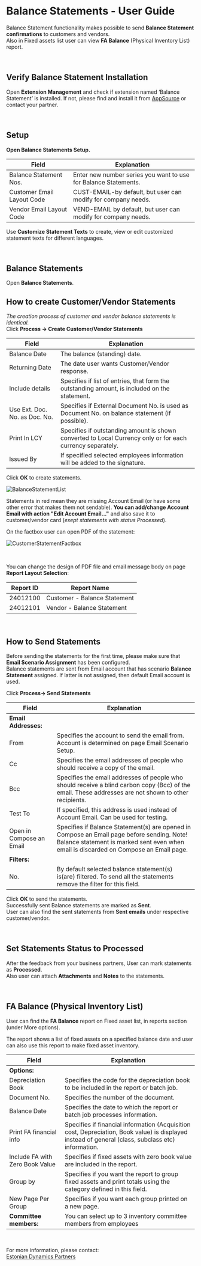---
---
# Balance Statements - User Guide

Balance Statement functionality makes possible to send **Balance Statement confirmations** to customers and vendors.  
Also in Fixed assets list user can view **FA Balance** (Physical Inventory List) report.  

<br>

## Verify Balance Statement Installation
Open **Extension Management** and check if extension named ‘Balance Statement’ is installed. If not, please find and install it from <a href="https://appsource.microsoft.com/en-us/product/dynamics-365-business-central/PUBID.estonian_dynamics_partners%7CAID.balance-statements%7CPAPPID.2c6e9797-3574-4828-b075-ef340322f94c" target="_blank">AppSource</a> or contact your partner.

<br>


## Setup
**Open Balance Statements Setup.**

|**Field**|**Explanation**|
|-|-|
|Balance Statement Nos.|Enter new number series you want to use for Balance Statements.|
|Customer Email Layout Code|CUST-EMAIL-by default, but user can modify for company needs.|
|Vendor Email Layout Code|VEND-EMAIL by default, but user can modify for company needs.|
  
Use **Customize Statement Texts** to create, view or edit customized statement texts for different languages.  
  
<br>

## Balance Statements 
Open **Balance Statements**.

## How to create Customer/Vendor Statements

_The creation process of customer and vendor balance statements is identical._  
Click **Process -> Create Customer/Vendor Statements**

|**Field**|**Explanation**|
|-|-|
|Balance Date|The balance (standing) date.|
|Returning Date|The date user wants Customer/Vendor response.|
|Include details|Specifies if list of entries, that form the outstanding amount, is included on the statement.|
|Use Ext. Doc. No. as Doc. No.|Specifies if External Document No. is used as Document No. on balance statement (if possible).|
|Print In LCY|Specifies if outstanding amount is shown converted to Local Currency only or for each currency separately.|
|Issued By|If specified selected employees information will be added to the signature.|
 
Click **OK** to create statements.

![BalanceStatementList](BalanceStatementList.png)

Statements in red mean they are missing Account Email (or have some other error that makes them not sendable).
**You can add/change Account Email with action "Edit Account Email..."** and also save it to customer/vendor card (_exept statements with status Processed_).  

On the factbox user can open PDF of the statement:

![CustomerStatementFactbox](CustomerStatementFactbox.png)

<br>

You can change the design of PDF file and email message body on page **Report Layout Selection**:

|**Report ID**|**Report Name**|
|-|-|
|24012100|Customer - Balance Statement|
|24012101|Vendor - Balance Statement|

<br>

## How to Send Statements
Before sending the statements for the first time, please make sure that **Email Scenario Assignment** has been configured.  
Balance statements are sent from Email account that has scenario **Balance Statement** assigned. If latter is not assigned, then default Email account is used.  

Click **Process-> Send Statements**

|**Field**|**Explanation**|
|-|-|
|**Email Addresses:**||
|From|Specifies the account to send the email from. Account is determined on page Email Scenario Setup.|
|Cc|Specifies the email addresses of people who should receive a copy of the email.|
|Bcc|Specifies the email addresses of people who should receive a blind carbon copy (Bcc) of the email. These addresses are not shown to other recipients.|
|Test To|If specified, this address is used instead of Account Email. Can be used for testing.|
|Open in Compose an Email|Specifies if Balance Statement(s) are opened in Compose an Email page before sending. Note! Balance statement is marked sent even when email is discarded on Compose an Email page.|
|**Filters:**||
|No.|By default selected balance statement(s) is(are) filtered. To send all the statements remove the filter for this field.|

Click **OK** to send the statements.  
Successfully sent Balance statements are marked as **Sent**.  
User can also find the sent statements from **Sent emails** under respective customer/vendor.  

<br>

## Set Statements Status to Processed
After the feedback from your business partners, User can mark statements as **Processed**.  
Also user can attach **Attachments** and **Notes** to the statements.  

<br>

## FA Balance (Physical Inventory List)
User can find the **FA Balance** report on Fixed asset list, in reports section (under More options).  

The report shows a list of fixed assets on a specified balance date and user can also use this report to make fixed asset inventory.  

|**Field**|**Explanation**|
|-|-|
|**Options:**||
|Depreciation Book|Specifies the code for the depreciation book to be included in the report or batch job.|
|Document No.|Specifies the number of the document.|
|Balance Date|Specifies the date to which the report or batch job processes information.|
|Print FA financial info|Specifies if financial information (Acquisition cost, Depreciation, Book value) is displayed instead of general (class, subclass etc) information.|
|Include FA with Zero Book Value|Specifies if fixed assets with zero book value are included in the report.|
|Group by|Specifies if you want the report to group fixed assets and print totals using the category defined in this field.|
|New Page Per Group|Specifies if you want each group printed on a new page.|
|**Committee members:**|You can select up to 3 inventory committee members from employees|
  
<br>


For more information, please contact:  
<a href="https://dynamicspartnersee.github.io/docs/en-us/contacts" target="_blank">Estonian Dynamics Partners</a>
